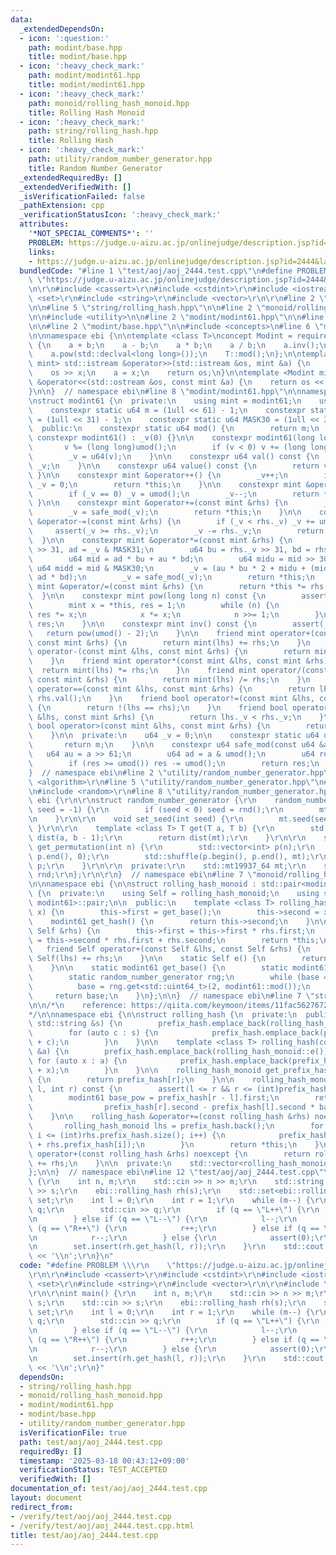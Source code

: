 ```yaml
---
data:
  _extendedDependsOn:
  - icon: ':question:'
    path: modint/base.hpp
    title: modint/base.hpp
  - icon: ':heavy_check_mark:'
    path: modint/modint61.hpp
    title: modint/modint61.hpp
  - icon: ':heavy_check_mark:'
    path: monoid/rolling_hash_monoid.hpp
    title: Rolling Hash Monoid
  - icon: ':heavy_check_mark:'
    path: string/rolling_hash.hpp
    title: Rolling Hash
  - icon: ':heavy_check_mark:'
    path: utility/random_number_generator.hpp
    title: Random Number Generator
  _extendedRequiredBy: []
  _extendedVerifiedWith: []
  _isVerificationFailed: false
  _pathExtension: cpp
  _verificationStatusIcon: ':heavy_check_mark:'
  attributes:
    '*NOT_SPECIAL_COMMENTS*': ''
    PROBLEM: https://judge.u-aizu.ac.jp/onlinejudge/description.jsp?id=2444&lang=jp
    links:
    - https://judge.u-aizu.ac.jp/onlinejudge/description.jsp?id=2444&lang=jp
  bundledCode: "#line 1 \"test/aoj/aoj_2444.test.cpp\"\n#define PROBLEM \\\r\n   \
    \ \"https://judge.u-aizu.ac.jp/onlinejudge/description.jsp?id=2444&lang=jp\"\r\
    \n\r\n#include <cassert>\r\n#include <cstdint>\r\n#include <iostream>\r\n#include\
    \ <set>\r\n#include <string>\r\n#include <vector>\r\n\r\n#line 2 \"string/rolling_hash.hpp\"\
    \n\n#line 5 \"string/rolling_hash.hpp\"\n\n#line 2 \"monoid/rolling_hash_monoid.hpp\"\
    \n\n#include <utility>\n\n#line 2 \"modint/modint61.hpp\"\n\n#line 6 \"modint/modint61.hpp\"\
    \n\n#line 2 \"modint/base.hpp\"\n\n#include <concepts>\n#line 6 \"modint/base.hpp\"\
    \n\nnamespace ebi {\n\ntemplate <class T>\nconcept Modint = requires(T a, T b)\
    \ {\n    a + b;\n    a - b;\n    a * b;\n    a / b;\n    a.inv();\n    a.val();\n\
    \    a.pow(std::declval<long long>());\n    T::mod();\n};\n\ntemplate <Modint\
    \ mint> std::istream &operator>>(std::istream &os, mint &a) {\n    long long x;\n\
    \    os >> x;\n    a = x;\n    return os;\n}\n\ntemplate <Modint mint>\nstd::ostream\
    \ &operator<<(std::ostream &os, const mint &a) {\n    return os << a.val();\n\
    }\n\n}  // namespace ebi\n#line 8 \"modint/modint61.hpp\"\n\nnamespace ebi {\n\
    \nstruct modint61 {\n  private:\n    using mint = modint61;\n    using u64 = std::uint64_t;\n\
    \    constexpr static u64 m = (1ull << 61) - 1;\n    constexpr static u64 MASK31\
    \ = (1ull << 31) - 1;\n    constexpr static u64 MASK30 = (1ull << 30) - 1;\n\n\
    \  public:\n    constexpr static u64 mod() {\n        return m;\n    }\n\n   \
    \ constexpr modint61() : _v(0) {}\n\n    constexpr modint61(long long v) {\n \
    \       v %= (long long)umod();\n        if (v < 0) v += (long long)umod();\n\
    \        _v = u64(v);\n    }\n\n    constexpr u64 val() const {\n        return\
    \ _v;\n    }\n\n    constexpr u64 value() const {\n        return val();\n   \
    \ }\n\n    constexpr mint &operator++() {\n        _v++;\n        if (_v == umod())\
    \ _v = 0;\n        return *this;\n    }\n\n    constexpr mint &operator--() {\n\
    \        if (_v == 0) _v = umod();\n        _v--;\n        return *this;\n   \
    \ }\n\n    constexpr mint &operator+=(const mint &rhs) {\n        _v += rhs._v;\n\
    \        _v = safe_mod(_v);\n        return *this;\n    }\n\n    constexpr mint\
    \ &operator-=(const mint &rhs) {\n        if (_v < rhs._v) _v += umod();\n   \
    \     assert(_v >= rhs._v);\n        _v -= rhs._v;\n        return *this;\n  \
    \  }\n\n    constexpr mint &operator*=(const mint &rhs) {\n        u64 au = _v\
    \ >> 31, ad = _v & MASK31;\n        u64 bu = rhs._v >> 31, bd = rhs._v & MASK31;\n\
    \        u64 mid = ad * bu + au * bd;\n        u64 midu = mid >> 30;\n       \
    \ u64 midd = mid & MASK30;\n        _v = (au * bu * 2 + midu + (midd << 31) +\
    \ ad * bd);\n        _v = safe_mod(_v);\n        return *this;\n    }\n\n    constexpr\
    \ mint &operator/=(const mint &rhs) {\n        return *this *= rhs.inv();\n  \
    \  }\n\n    constexpr mint pow(long long n) const {\n        assert(0 <= n);\n\
    \        mint x = *this, res = 1;\n        while (n) {\n            if (n & 1)\
    \ res *= x;\n            x *= x;\n            n >>= 1;\n        }\n        return\
    \ res;\n    }\n\n    constexpr mint inv() const {\n        assert(_v);\n     \
    \   return pow(umod() - 2);\n    }\n\n    friend mint operator+(const mint &lhs,\
    \ const mint &rhs) {\n        return mint(lhs) += rhs;\n    }\n    friend mint\
    \ operator-(const mint &lhs, const mint &rhs) {\n        return mint(lhs) -= rhs;\n\
    \    }\n    friend mint operator*(const mint &lhs, const mint &rhs) {\n      \
    \  return mint(lhs) *= rhs;\n    }\n    friend mint operator/(const mint &lhs,\
    \ const mint &rhs) {\n        return mint(lhs) /= rhs;\n    }\n    friend bool\
    \ operator==(const mint &lhs, const mint &rhs) {\n        return lhs.val() ==\
    \ rhs.val();\n    }\n    friend bool operator!=(const mint &lhs, const mint &rhs)\
    \ {\n        return !(lhs == rhs);\n    }\n    friend bool operator<(const mint\
    \ &lhs, const mint &rhs) {\n        return lhs._v < rhs._v;\n    }\n    friend\
    \ bool operator>(const mint &lhs, const mint &rhs) {\n        return rhs < lhs;\n\
    \    }\n\n  private:\n    u64 _v = 0;\n\n    constexpr static u64 umod() {\n \
    \       return m;\n    }\n\n    constexpr u64 safe_mod(const u64 &a) {\n     \
    \   u64 au = a >> 61;\n        u64 ad = a & umod();\n        u64 res = au + ad;\n\
    \        if (res >= umod()) res -= umod();\n        return res;\n    }\n};\n\n\
    }  // namespace ebi\n#line 2 \"utility/random_number_generator.hpp\"\n\r\n#include\
    \ <algorithm>\r\n#line 5 \"utility/random_number_generator.hpp\"\n#include <numeric>\r\
    \n#include <random>\r\n#line 8 \"utility/random_number_generator.hpp\"\n\r\nnamespace\
    \ ebi {\r\n\r\nstruct random_number_generator {\r\n    random_number_generator(int\
    \ seed = -1) {\r\n        if (seed < 0) seed = rnd();\r\n        mt.seed(seed);\r\
    \n    }\r\n\r\n    void set_seed(int seed) {\r\n        mt.seed(seed);\r\n   \
    \ }\r\n\r\n    template <class T> T get(T a, T b) {\r\n        std::uniform_int_distribution<T>\
    \ dist(a, b - 1);\r\n        return dist(mt);\r\n    }\r\n\r\n    std::vector<int>\
    \ get_permutation(int n) {\r\n        std::vector<int> p(n);\r\n        std::iota(p.begin(),\
    \ p.end(), 0);\r\n        std::shuffle(p.begin(), p.end(), mt);\r\n        return\
    \ p;\r\n    }\r\n\r\n  private:\r\n    std::mt19937_64 mt;\r\n    std::random_device\
    \ rnd;\r\n};\r\n\r\n}  // namespace ebi\n#line 7 \"monoid/rolling_hash_monoid.hpp\"\
    \n\nnamespace ebi {\n\nstruct rolling_hash_monoid : std::pair<modint61, modint61>\
    \ {\n  private:\n    using Self = rolling_hash_monoid;\n    using std::pair<modint61,\
    \ modint61>::pair;\n\n  public:\n    template <class T> rolling_hash_monoid(T\
    \ x) {\n        this->first = get_base();\n        this->second = x;\n    }\n\n\
    \    modint61 get_hash() {\n        return this->second;\n    }\n\n    Self &operator+=(const\
    \ Self &rhs) {\n        this->first = this->first * rhs.first;\n        this->second\
    \ = this->second * rhs.first + rhs.second;\n        return *this;\n    }\n\n \
    \   friend Self operator+(const Self &lhs, const Self &rhs) {\n        return\
    \ Self(lhs) += rhs;\n    }\n\n    static Self e() {\n        return {1, 0};\n\
    \    }\n\n    static modint61 get_base() {\n        static modint61 base = 0;\n\
    \        static random_number_generator rng;\n        while (base == 0) {\n  \
    \          base = rng.get<std::uint64_t>(2, modint61::mod());\n        }\n   \
    \     return base;\n    }\n};\n\n}  // namespace ebi\n#line 7 \"string/rolling_hash.hpp\"\
    \n\n/*\n    reference: https://qiita.com/keymoon/items/11fac5627672a6d6a9f6\n\
    */\n\nnamespace ebi {\n\nstruct rolling_hash {\n  private:\n  public:\n    rolling_hash(const\
    \ std::string &s) {\n        prefix_hash.emplace_back(rolling_hash_monoid::e());\n\
    \        for (auto c : s) {\n            prefix_hash.emplace_back(prefix_hash.back()\
    \ + c);\n        }\n    }\n\n    template <class T> rolling_hash(const std::vector<T>\
    \ &a) {\n        prefix_hash.emplace_back(rolling_hash_monoid::e());\n       \
    \ for (auto x : a) {\n            prefix_hash.emplace_back(prefix_hash.back()\
    \ + x);\n        }\n    }\n\n    rolling_hash_monoid get_prefix_hash(int r) const\
    \ {\n        return prefix_hash[r];\n    }\n\n    rolling_hash_monoid get_hash(int\
    \ l, int r) const {\n        assert(l <= r && r <= (int)prefix_hash.size());\n\
    \        modint61 base_pow = prefix_hash[r - l].first;\n        return {base_pow,\n\
    \                prefix_hash[r].second - prefix_hash[l].second * base_pow};\n\
    \    }\n\n    rolling_hash &operator+=(const rolling_hash &rhs) noexcept {\n \
    \       rolling_hash_monoid lhs = prefix_hash.back();\n        for (int i = 1;\
    \ i <= (int)rhs.prefix_hash.size(); i++) {\n            prefix_hash.emplace_back(lhs\
    \ + rhs.prefix_hash[i]);\n        }\n        return *this;\n    }\n\n    rolling_hash\
    \ operator+(const rolling_hash &rhs) noexcept {\n        return rolling_hash(*this)\
    \ += rhs;\n    }\n\n  private:\n    std::vector<rolling_hash_monoid> prefix_hash;\n\
    };\n\n}  // namespace ebi\n#line 12 \"test/aoj/aoj_2444.test.cpp\"\n\r\nint main()\
    \ {\r\n    int n, m;\r\n    std::cin >> n >> m;\r\n    std::string s;\r\n    std::cin\
    \ >> s;\r\n    ebi::rolling_hash rh(s);\r\n    std::set<ebi::rolling_hash_monoid>\
    \ set;\r\n    int l = 0;\r\n    int r = 1;\r\n    while (m--) {\r\n        std::string\
    \ q;\r\n        std::cin >> q;\r\n        if (q == \"L++\") {\r\n            l++;\r\
    \n        } else if (q == \"L--\") {\r\n            l--;\r\n        } else if\
    \ (q == \"R++\") {\r\n            r++;\r\n        } else if (q == \"R--\") {\r\
    \n            r--;\r\n        } else {\r\n            assert(0);\r\n        }\r\
    \n        set.insert(rh.get_hash(l, r));\r\n    }\r\n    std::cout << int(set.size())\
    \ << '\\n';\r\n}\n"
  code: "#define PROBLEM \\\r\n    \"https://judge.u-aizu.ac.jp/onlinejudge/description.jsp?id=2444&lang=jp\"\
    \r\n\r\n#include <cassert>\r\n#include <cstdint>\r\n#include <iostream>\r\n#include\
    \ <set>\r\n#include <string>\r\n#include <vector>\r\n\r\n#include \"../../string/rolling_hash.hpp\"\
    \r\n\r\nint main() {\r\n    int n, m;\r\n    std::cin >> n >> m;\r\n    std::string\
    \ s;\r\n    std::cin >> s;\r\n    ebi::rolling_hash rh(s);\r\n    std::set<ebi::rolling_hash_monoid>\
    \ set;\r\n    int l = 0;\r\n    int r = 1;\r\n    while (m--) {\r\n        std::string\
    \ q;\r\n        std::cin >> q;\r\n        if (q == \"L++\") {\r\n            l++;\r\
    \n        } else if (q == \"L--\") {\r\n            l--;\r\n        } else if\
    \ (q == \"R++\") {\r\n            r++;\r\n        } else if (q == \"R--\") {\r\
    \n            r--;\r\n        } else {\r\n            assert(0);\r\n        }\r\
    \n        set.insert(rh.get_hash(l, r));\r\n    }\r\n    std::cout << int(set.size())\
    \ << '\\n';\r\n}"
  dependsOn:
  - string/rolling_hash.hpp
  - monoid/rolling_hash_monoid.hpp
  - modint/modint61.hpp
  - modint/base.hpp
  - utility/random_number_generator.hpp
  isVerificationFile: true
  path: test/aoj/aoj_2444.test.cpp
  requiredBy: []
  timestamp: '2025-03-18 00:43:12+09:00'
  verificationStatus: TEST_ACCEPTED
  verifiedWith: []
documentation_of: test/aoj/aoj_2444.test.cpp
layout: document
redirect_from:
- /verify/test/aoj/aoj_2444.test.cpp
- /verify/test/aoj/aoj_2444.test.cpp.html
title: test/aoj/aoj_2444.test.cpp
---
```

